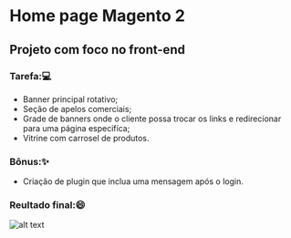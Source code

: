 # Home page Magento 2
## Projeto com foco no front-end
 
### Tarefa::computer:
 - Banner principal rotativo;
 - Seção de apelos comerciais;
 - Grade de banners onde o cliente possa trocar os links e redirecionar para uma página especifíca;
 -  Vitrine com carrosel de produtos.

### Bônus::sparkles:
- Criação de plugin que inclua uma mensagem após o login.

### Reultado final::smile:
![alt text](https://github.com/GabrielaColpas/Home-page-Magento/blob/master/app/design/frontend/Gabriela/custom_theme/media/preview.png?raw=true)

